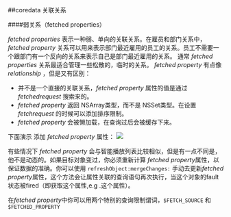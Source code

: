 ##coredata 关联关系

####弱关系（fetched properties）

*fetched properties* 表示一种弱、单向的关联关系。在雇员和部门关系中，*fetched property* 关系可以用来表示部门最近雇用的员工的关系。员工不需要一个跟部门有一个反向的关系来表示自己是部门最近雇用的关系。
通常 *fetched properties* 关系最适合管理一些松散的，临时的关系。
*fetched property* 有点像 *relationship* ，但是又有区别：

 * 并不是一个直接的关联关系，*fetched property* 属性的值是通过 *fetchedrequest* 搜索来的。
 * *fetched property* 返回 NSArray类型，而不是 NSSet类型。在设置 *fetchrequest* 的时候可以添加排序限制。
 * *fetched property* 会被懒加载，在查询过后会被缓存下来。
 
下面演示 添加 *fetched property* 属性：
![](https://developer.apple.com/library/content/documentation/Cocoa/Conceptual/CoreData/Art/Fetched_Property_2x.png)

有些情况下 *fetched property* 会与智能播放列表比较相似，但是有一点不同是，他不是动态的。如果目标对象变过，你必须重新计算 *fetched property*属性，以保证数据的准确。你可以使用 `refreshObject:mergeChanges:` 手动去更新*fetched property*属性，这个方法会让属性关联的查询语句再次执行，当这个对象的fault状态被fired（即获取这个属性,e.g .这个属性）。

在*fetched property*中你可以用两个特别的查询限制谓词，`$FETCH_SOURCE` 和 `$FETCHED_PROPERTY`

